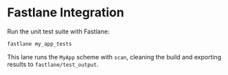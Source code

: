 # Fastlane Integration

Run the unit test suite with Fastlane:

```sh
fastlane my_app_tests
```

This lane runs the `MyApp` scheme with `scan`, cleaning the build and exporting results to `fastlane/test_output`.
